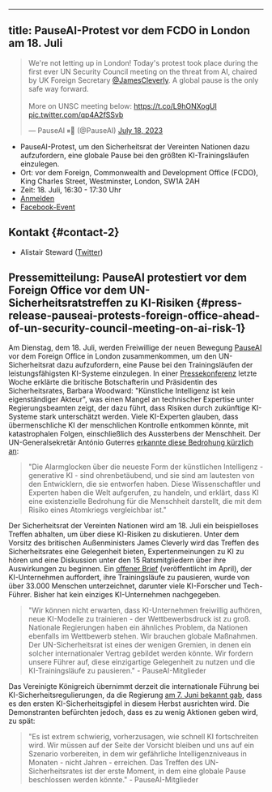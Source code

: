 

---
title: PauseAI-Protest vor dem FCDO in London am 18. Juli
---
<script>
    import WidgetConsent from '$lib/components/widget-consent/WidgetConsent.svelte'
</script>

<WidgetConsent>
<div>
<blockquote class="twitter-tweet"><p lang="en" dir="ltr">We&#39;re not letting up in London! Today&#39;s protest took place during the first ever UN Security Council meeting on the threat from AI, chaired by UK Foreign Secretary <a href="https://twitter.com/JamesCleverly?ref_src=twsrc%5Etfw">@JamesCleverly</a>. A global pause is the only safe way forward.<br><br>More on UNSC meeting below: <a href="https://t.co/L9hONXogUl">https://t.co/L9hONXogUl</a> <a href="https://t.co/qp4A2fSSvb">pic.twitter.com/qp4A2fSSvb</a></p>&mdash; PauseAI ⏸🤖 (@PauseAI) <a href="https://twitter.com/PauseAI/status/1681403296693534725?ref_src=twsrc%5Etfw">July 18, 2023</a></blockquote> <script async src="https://platform.twitter.com/widgets.js" charset="utf-8"></script>
</div>
</WidgetConsent>

- PauseAI-Protest, um den Sicherheitsrat der Vereinten Nationen dazu aufzufordern, eine globale Pause bei den größten KI-Trainingsläufen einzulegen.
- Ort: vor dem Foreign, Commonwealth and Development Office (FCDO), King Charles Street, Westminster, London, SW1A 2AH
- Zeit: 18. Juli, 16:30 - 17:30 Uhr
- [Anmelden](https://docs.google.com/forms/d/e/1FAIpQLSfLoAUfPEhp3bZyUbDnc8HigL_rYC7ykUmmPZvVWas-m2y5bQ/viewform?usp%253Dsf_link)
- [Facebook-Event](https://fb.me/e/1bawf1ZH1)

## Kontakt {#contact-2}

- Alistair Steward ([Twitter](https://twitter.com/alistair___s))

## Pressemitteilung: PauseAI protestiert vor dem Foreign Office vor dem UN-Sicherheitsratstreffen zu KI-Risiken {#press-release-pauseai-protests-foreign-office-ahead-of-un-security-council-meeting-on-ai-risk-1}

Am Dienstag, dem 18. Juli, werden Freiwillige der neuen Bewegung [PauseAI](http://pauseai.info/) vor dem Foreign Office in London zusammenkommen, um den UN-Sicherheitsrat dazu aufzufordern, eine Pause bei den Trainingsläufen der leistungsfähigsten KI-Systeme einzulegen. In einer [Pressekonferenz](https://youtu.be/USap-tFrTDc?t=3235) letzte Woche erklärte die britische Botschafterin und Präsidentin des Sicherheitsrates, Barbara Woodward: "Künstliche Intelligenz ist kein eigenständiger Akteur", was einen Mangel an technischer Expertise unter Regierungsbeamten zeigt, der dazu führt, dass Risiken durch zukünftige KI-Systeme stark unterschätzt werden. Viele KI-Experten glauben, dass übermenschliche KI der menschlichen Kontrolle entkommen könnte, mit katastrophalen Folgen, einschließlich des Aussterbens der Menschheit. Der UN-Generalsekretär António Guterres [erkannte diese Bedrohung kürzlich an](https://press.un.org/en/2023/sgsm21832.doc.htm):

> "Die Alarmglocken über die neueste Form der künstlichen Intelligenz - generative KI - sind ohrenbetäubend, und sie sind am lautesten von den Entwicklern, die sie entworfen haben. Diese Wissenschaftler und Experten haben die Welt aufgerufen, zu handeln, und erklärt, dass KI eine existenzielle Bedrohung für die Menschheit darstellt, die mit dem Risiko eines Atomkriegs vergleichbar ist."

Der Sicherheitsrat der Vereinten Nationen wird am 18. Juli ein beispielloses Treffen abhalten, um über diese KI-Risiken zu diskutieren. Unter dem Vorsitz des britischen Außenministers James Cleverly wird das Treffen des Sicherheitsrates eine Gelegenheit bieten, Expertenmeinungen zu KI zu hören und eine Diskussion unter den 15 Ratsmitgliedern über ihre Auswirkungen zu beginnen. Ein [offener Brief](https://futureoflife.org/open-letter/pause-giant-ai-experiments/) (veröffentlicht im April), der KI-Unternehmen auffordert, ihre Trainingsläufe zu pausieren, wurde von über 33.000 Menschen unterzeichnet, darunter viele KI-Forscher und Tech-Führer. Bisher hat kein einziges KI-Unternehmen nachgegeben.

> "Wir können nicht erwarten, dass KI-Unternehmen freiwillig aufhören, neue KI-Modelle zu trainieren - der Wettbewerbsdruck ist zu groß. Nationale Regierungen haben ein ähnliches Problem, da Nationen ebenfalls im Wettbewerb stehen. Wir brauchen globale Maßnahmen. Der UN-Sicherheitsrat ist eines der wenigen Gremien, in denen ein solcher internationaler Vertrag gebildet werden könnte. Wir fordern unsere Führer auf, diese einzigartige Gelegenheit zu nutzen und die KI-Trainingsläufe zu pausieren." - PauseAI-Mitglieder

Das Vereinigte Königreich übernimmt derzeit die internationale Führung bei KI-Sicherheitsregulierungen, da die Regierung [am 7. Juni bekannt gab](https://www.gov.uk/government/news/uk-to-host-first-global-summit-on-artificial-intelligence), dass es den ersten KI-Sicherheitsgipfel in diesem Herbst ausrichten wird. Die Demonstranten befürchten jedoch, dass es zu wenig Aktionen geben wird, zu spät:

> "Es ist extrem schwierig, vorherzusagen, wie schnell KI fortschreiten wird. Wir müssen auf der Seite der Vorsicht bleiben und uns auf ein Szenario vorbereiten, in dem wir gefährliche Intelligenzniveaus in Monaten - nicht Jahren - erreichen. Das Treffen des UN-Sicherheitsrates ist der erste Moment, in dem eine globale Pause beschlossen werden könnte." - PauseAI-Mitglieder